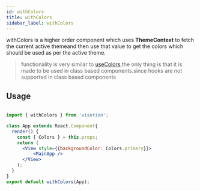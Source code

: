 ```yaml
---
id: withColors
title: withColors
sidebar_label: withColors
---
```



withColors is a higher order component which uses **ThemeContext** to fetch the current active themeand then use that value to get the colors which should be used as per the active theme.

> functionality is very similar to [useColors](),the only thing is that it is made to be used in class based components.since hooks are not supported in class based components


## Usage

```jsx

import { withColors } from 'viserion';

class App extends React.Component{
  render() {
    const { Colors } = this.props;
    return (
      <View style={{backgroundColor: Colors.primary}}>
          <MainApp />
      </View>
    );
  }
}
export default withColors(App);
```
